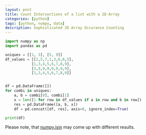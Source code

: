 ```yaml
---
layout: post
title: Count Intersections of a list with a 2D-Array
categories: [python]
tags: [python, numpy, data]
description: Sophisticated 2D Array Occurance Counting
---
```



``` python
import numpy as np
import pandas as pd

uniques = [[1, 3], [5, 9]]
df_values = [[2,5,7,1,3,6,0,5],
            [1,3,4,5,6,7,8,9],
            [3,9,9,9,9,9,9,9],
            [1,3,4,5,6,7,8,9]]


df = pd.DataFrame([])
for combi in uniques:
    a, b = combi[0], combi[1]
    x = len([1 for row in df_values if a in row and b in row])
    res = pd.DataFrame([a, b, x])
    df = pd.concat([df, res], axis=0, ignore_index=True)

print(df)
```

Please note, that [numpy.isin](https://docs.scipy.org/doc/numpy-1.13.0/reference/generated/numpy.isin.html) may come up with different results.
